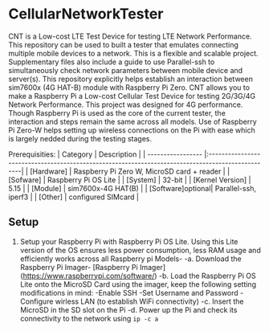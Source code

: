 # CellularNetworkTester

CNT is a Low-cost LTE Test Device for testing LTE Network Performance. This repository can be used to built a tester that emulates connecting multiple mobile devices to a network. This is a flexible and scalable project. Supplementary files also include a guide to use Parallel-ssh to simultaneously check network parameters between mobile device and server(s). This repository explicitly helps establish an interaction between sim7600x (4G HAT-B) module with Raspberry Pi Zero. CNT allows you to make a Raspberry Pi a Low-cost Cellular Test Device for testing 2G/3G/4G Network Performance. This project was designed for 4G performance. Though Raspberry Pi is used as the core of the current tester, the interaction and steps remain the same across all models. Use of Raspberry Pi Zero-W helps setting up wireless connections on the Pi with ease which is largely nedded during the testing stages.  

Prerequisities: 
| Category          | Description                                                                                       |
| ----------------- |:--------------------------------------------------------------------------------------------------|
| [Hardware]        | Raspberry Pi Zero W, MicroSD card + reader                                                        |
| [Sofware]         | Raspberry Pi OS Lite                                                                              |
| [System]          | 32-bit                                                                                            |
| [Kernel Version]  | 5.15                                                                                              |
| [Module]          | sim7600x-4G HAT(B)                                                                                |
| [Software]optional| Parallel-ssh, iperf3                                                                              |
| [Other]           | configured SIMcard                                                                                |

## Setup 
1. Setup your Raspberry Pi with Raspberry Pi OS Lite. Using this Lite version of the OS ensures less power consumption, less RAM usage and efficiently works across all Raspberry pi Models-
-a. Download the Raspberry Pi Imager- [Raspberry Pi Imager] (https://www.raspberrypi.com/software/) 
-b. Load the Raspberry Pi OS Lite onto the MicroSD Card using the imager, keep the following setting modifications in mind:
 -Enable SSH 
 -Set Username and Password 
 -Configure wirless LAN (to establish WiFi connectivity)
-c. Insert the MicroSD in the SD slot on the Pi 
-d. Power up the Pi and check its connectivity to the network using ``` ip -c a ```
